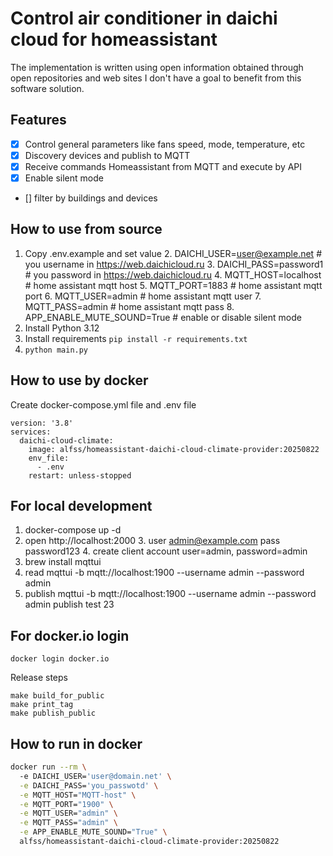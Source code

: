 # Control air conditioner in daichi cloud for homeassistant

The implementation is written using open information obtained through open repositories and web sites
I don't have a goal to benefit from this software solution.

## Features

- [x] Control general parameters like fans speed, mode, temperature, etc
- [x] Discovery devices and publish to MQTT
- [x] Receive commands Homeassistant from MQTT and execute by API
- [x] Enable silent mode
- [] filter by buildings and devices

## How to use from source

1. Copy .env.example and set value
    2. DAICHI_USER=user@example.net # you username in https://web.daichicloud.ru
    3. DAICHI_PASS=password1 # you password in https://web.daichicloud.ru
    4. MQTT_HOST=localhost # home assistant mqtt host
    5. MQTT_PORT=1883 # home assistant mqtt port
    6. MQTT_USER=admin # home assistant mqtt user
    7. MQTT_PASS=admin # home assistant mqtt pass
    8. APP_ENABLE_MUTE_SOUND=True # enable or disable silent mode
2. Install Python 3.12
3. Install requirements `pip install -r requirements.txt`
3. `python main.py`

## How to use by docker

Create docker-compose.yml file and .env file

````
version: '3.8'
services:
  daichi-cloud-climate:
    image: alfss/homeassistant-daichi-cloud-climate-provider:20250822
    env_file:
      - .env
    restart: unless-stopped
````

## For local development

1. docker-compose up -d
2. open http://localhost:2000
    3. user admin@example.com pass password123
    4. create client account user=admin, password=admin
3. brew install mqttui
4. read mqttui -b mqtt://localhost:1900 --username admin --password admin
5. publish mqttui -b mqtt://localhost:1900 --username admin --password admin publish test 23

## For docker.io login
```
docker login docker.io
```
Release steps
```shell
make build_for_public
make print_tag
make publish_public
```
## How to run in docker

````bash
docker run --rm \                                                                                                                             1 ↵
  -e DAICHI_USER='user@domain.net' \
  -e DAICHI_PASS='you_passwotd' \
  -e MQTT_HOST="MQTT-host" \
  -e MQTT_PORT="1900" \
  -e MQTT_USER="admin" \
  -e MQTT_PASS="admin" \
  -e APP_ENABLE_MUTE_SOUND="True" \
  alfss/homeassistant-daichi-cloud-climate-provider:20250822
````